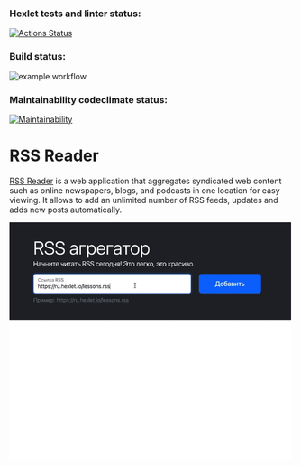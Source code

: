 ### Hexlet tests and linter status:
[![Actions Status](https://github.com/ArinaAnderson/frontend-project-11/workflows/hexlet-check/badge.svg)](https://github.com/ArinaAnderson/frontend-project-11/actions)
### Build status:
![example workflow](https://github.com/ArinaAnderson/frontend-project-11/actions/workflows/build.yml/badge.svg)
### Maintainability codeclimate status:
[![Maintainability](https://api.codeclimate.com/v1/badges/4eea2d81ee8d3e1de405/maintainability)](https://codeclimate.com/github/ArinaAnderson/frontend-project-11/maintainability)

# RSS Reader

[RSS Reader](https://frontend-project-11-iota-henna.vercel.app/) is a web application that aggregates syndicated web content such as online newspapers, blogs, and podcasts in one location for easy viewing. It allows to add an unlimited number of RSS feeds, updates and adds new posts automatically.

<img width="500" src="/assets/demonstration.gif" alt="gif showing RSS Reader at action" />

